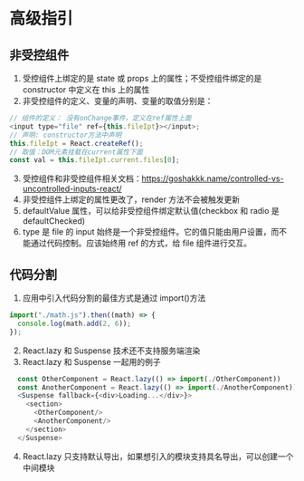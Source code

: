# 高级指引

## 非受控组件

1. 受控组件上绑定的是 state 或 props 上的属性；不受控组件绑定的是 constructor 中定义在 this 上的属性
2. 非受控组件的定义、变量的声明、变量的取值分别是：

```javascript
// 组件的定义： 没有onChange事件，定义在ref属性上面
<input type="file" ref={this.fileIpt}></input>;
// 声明: constructor方法中声明
this.fileIpt = React.createRef();
// 取值：DOM元素挂载在current属性下面
const val = this.fileIpt.current.files[0];
```

3. 受控组件和非受控组件相关文档：https://goshakkk.name/controlled-vs-uncontrolled-inputs-react/
4. 非受控组件上绑定的属性更改了，render 方法不会被触发更新
5. defaultValue 属性，可以给非受控组件绑定默认值(checkbox 和 radio 是 defaultChecked)
6. type 是 file 的 input 始终是一个非受控组件。它的值只能由用户设置，而不能通过代码控制。应该始终用 ref 的方式，给 file 组件进行交互。

## 代码分割

1. 应用中引入代码分割的最佳方式是通过 import()方法

```javascript
import("./math.js").then((math) => {
  console.log(math.add(2, 6));
});
```

2. React.lazy 和 Suspense 技术还不支持服务端渲染
3. React.lazy 和 Suspense 一起用的例子

```javascript
  const OtherComponent = React.lazy(() => import(./OtherComponent))
  const AnotherComponent = React.lazy(() => import(./AnotherComponent))
  <Suspense fallback={<div>Loading...</div>}>
    <section>
      <OtherComponent/>
      <AnotherComponent/>
    </section>
  </Suspense>
```

4. React.lazy 只支持默认导出，如果想引入的模块支持具名导出，可以创建一个中间模块
